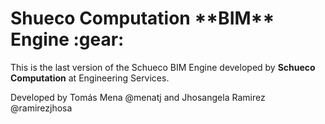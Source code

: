 
<h1>Shueco Computation **BIM** Engine :gear:</h1> 


  This is the last version of the Schueco BIM Engine developed by  __Schueco Computation__ at Engineering Services. 

Developed by Tomás Mena @menatj and Jhosangela Ramirez @ramirezjhosa 



